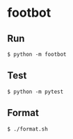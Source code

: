 # footbot

Run
---
    $ python -m footbot

Test
----
    $ python -m pytest

Format
------
    $ ./format.sh
